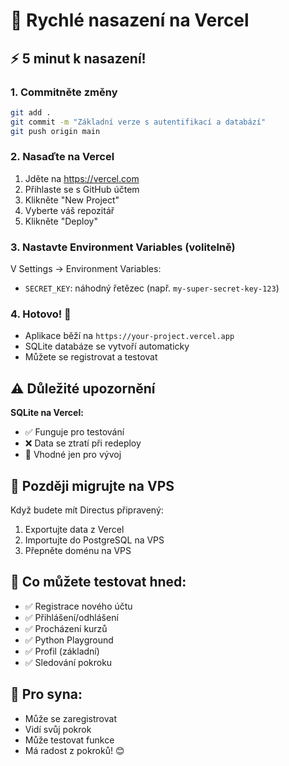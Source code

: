 # 🚀 Rychlé nasazení na Vercel

## ⚡ **5 minut k nasazení!**

### **1. Commitněte změny**
```bash
git add .
git commit -m "Základní verze s autentifikací a databází"
git push origin main
```

### **2. Nasaďte na Vercel**
1. Jděte na https://vercel.com
2. Přihlaste se s GitHub účtem
3. Klikněte "New Project"
4. Vyberte váš repozitář
5. Klikněte "Deploy"

### **3. Nastavte Environment Variables** (volitelně)
V Settings → Environment Variables:
- `SECRET_KEY`: náhodný řetězec (např. `my-super-secret-key-123`)

### **4. Hotovo!** 🎉
- Aplikace běží na `https://your-project.vercel.app`
- SQLite databáze se vytvoří automaticky
- Můžete se registrovat a testovat

## ⚠️ **Důležité upozornění**

**SQLite na Vercel:**
- ✅ Funguje pro testování
- ❌ Data se ztratí při redeploy
- 🔄 Vhodné jen pro vývoj

## 🔄 **Později migrujte na VPS**

Když budete mít Directus připravený:
1. Exportujte data z Vercel
2. Importujte do PostgreSQL na VPS
3. Přepněte doménu na VPS

## 📱 **Co můžete testovat hned:**

- ✅ Registrace nového účtu
- ✅ Přihlášení/odhlášení
- ✅ Procházení kurzů
- ✅ Python Playground
- ✅ Profil (základní)
- ✅ Sledování pokroku

## 🎯 **Pro syna:**

- Může se zaregistrovat
- Vidí svůj pokrok
- Může testovat funkce
- Má radost z pokroků! 😊